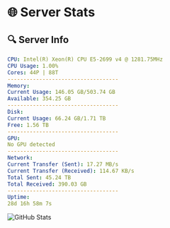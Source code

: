 # 🌐 Server Stats
## 🔍 Server Info
```yaml
CPU: Intel(R) Xeon(R) CPU E5-2699 v4 @ 1281.75MHz
CPU Usage: 1.00%
Cores: 44P | 88T
-----------------------------------
Memory:
Current Usage: 146.05 GB/503.74 GB
Available: 354.25 GB
-----------------------------------
Disk:
Current Usage: 66.24 GB/1.71 TB
Free: 1.56 TB
-----------------------------------
GPU:
No GPU detected
-----------------------------------
Network:
Current Transfer (Sent): 17.27 MB/s
Current Transfer (Received): 114.67 KB/s
Total Sent: 45.24 TB
Total Received: 390.03 GB
-----------------------------------
Uptime:
28d 16h 58m 7s
```
![GitHub Stats](https://img.shields.io/badge/Updated-2025-04-05_14:20:56-blue)